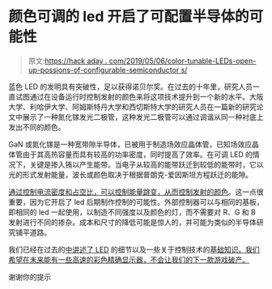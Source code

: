 # 颜色可调的 led 开启了可配置半导体的可能性

> 原文:[https://hack aday . com/2019/05/06/color-tunable-LEDs-open-up-possions-of-configurable-semiconductor s/](https://hackaday.com/2019/05/06/color-tunable-leds-open-up-possibilities-of-configurable-semiconductors/)

蓝色 LED 的发明具有突破性，足以获得诺贝尔奖。在过去的十年里，研究人员一直试图通过在设备运行时控制发射的颜色来将这项技术提升到一个新的水平。大阪大学、利哈伊大学、阿姆斯特丹大学和西切斯特大学的研究人员在一篇新的研究论文中展示了一种氮化镓发光二极管，这种发光二极管可以通过调谐从同一种衬底上发出不同的颜色。

GaN 或氮化镓是一种宽带隙半导体，已被用于制造场效应晶体管，已知场效应晶体管由于其高热容量而具有较高的功率密度，同时提高了效率。在可调 LED 的情况下，关键是掺入铕以产生能带。当电子从较高的能带跃迁到较低的能带时，它以光的形式发射能量，波长或颜色取决于根据普朗克-爱因斯坦方程跃迁的能隙。

[通过控制电流密度和占空比，可以控制能量跳变，从而控制发射的颜色](https://phys.org/news/2019-04-technique-pave-simple-tuning-bulbs.html)。这一点很重要，因为它开启了 led 后期制作控制的可能性。外部控制器可以与相同的基板，即相同的 led 一起使用，以制造不同强度以及颜色的灯，而不需要对 R、G 和 B 发射进行不同的掺杂。成本和尺寸的降低可能是惊人的，并可能为类似的半导体研究铺平道路。

我们已经在过去的[中讲述了 LED](https://hackaday.com/2017/08/08/know-thy-led/) 的细节以及一些关于控制技术的[基础知识。我们希望在未来能有一些高速的彩色精确显示器，不会让我们的下一款游戏破产。](https://hackaday.com/2017/08/29/control-thy-led/)

谢谢你的提示